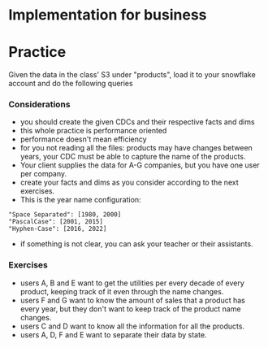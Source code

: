 # Implementation for business

# Practice
Given the data in the class' S3 under "products", 
load it to your snowflake account and do the following queries

### Considerations

- you should create the given CDCs and their respective facts and dims
- this whole practice is performance oriented
- performance doesn't mean efficiency
- for you not reading all the files: products may have changes between years, 
your CDC must be able to capture the name of the products.
- Your client supplies the data for A-G companies, but you have one user
per company.
- create your facts and dims as you consider according to the next exercises.
- This is the year name configuration:
```
"Space Separated": [1980, 2000]
"PascalCase": [2001, 2015]
"Hyphen-Case": [2016, 2022]
```
- if something is not clear, you can ask your teacher or their assistants.

### Exercises

- users A, B and E want to get the utilities per every decade of
every product, keeping track of it even through the name changes.
- users F and G want to know the amount of sales that a product has every year,
but they don't want to keep track of the product name changes.
- users C and D want to know all the information for all the products.
- users A, D, F and E want to separate their data by state.

